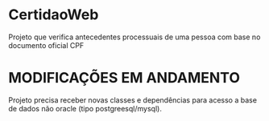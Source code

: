 # CertidaoWeb
Projeto que verifica antecedentes processuais de uma pessoa com base no documento oficial CPF

# MODIFICAÇÕES EM ANDAMENTO
Projeto precisa receber novas classes e dependências para acesso a base de dados não oracle (tipo postgreesql/mysql).

